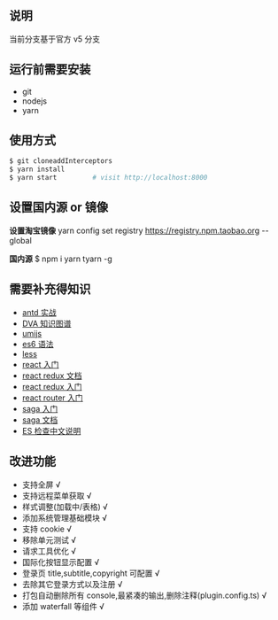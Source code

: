 ## 说明
当前分支基于官方 v5 分支

## 运行前需要安装

- git
- nodejs
- yarn

## 使用方式

```bash
$ git cloneaddInterceptors
$ yarn install
$ yarn start         # visit http://localhost:8000
```

## 设置国内源 or 镜像

**设置淘宝镜像** yarn config set registry https://registry.npm.taobao.org --global

**国内源** \$ npm i yarn tyarn -g

## 需要补充得知识

- [antd 实战](https://www.yuque.com/ant-design/course)
- [DVA 知识图谱](https://github.com/dvajs/dva-knowledgemap)
- [umijs](https://umijs.org/)
- [es6 语法](http://es6.ruanyifeng.com)
- [less](https://www.w3cschool.cn/less/operations.html)
- [react 入门](http://www.ruanyifeng.com/blog/2015/03/react.html)
- [react redux 文档](http://cn.redux.js.org/index.html)
- [react redux 入门](http://www.ruanyifeng.com/blog/2016/09/redux_tutorial_part_one_basic_usages.html)
- [react router 入门](http://www.ruanyifeng.com/blog/2016/05/react_router.html?utm_source=tool.lu)
- [saga 入门](https://www.jianshu.com/p/89ed2a01a3db)
- [saga 文档](https://redux-saga-in-chinese.js.org/index.html)
- [ES 检查中文说明](https://cloud.tencent.com/developer/section/1135734)
  </div>

## 改进功能

- 支持全屏 √
- 支持远程菜单获取 √
- 样式调整(加载中/表格) √
- 添加系统管理基础模块 √
- 支持 cookie √
- 移除单元测试 √
- 请求工具优化 √
- 国际化按钮显示配置 √
- 登录页 title,subtitle,copyright 可配置 √
- 去除其它登录方式以及注册 √
- 打包自动删除所有 console,最紧凑的输出,删除注释(plugin.config.ts) √
- 添加 waterfall 等组件 √
